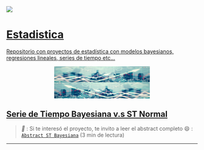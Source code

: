 <a href="https://www.linkedin.com/in/melissamirandap/">
 <img src="https://img.shields.io/badge/Linked-in-blue">

# Estadistica
Repositorio con proyectos de estadística con modelos bayesianos, regresiones lineales, series de tiempo etc...

<img src="Bayesiana/Media/bay1.png" width="50%" style="display: block; margin: auto;" /><img src="Bayesiana/Media/bay2.png" width="50%" style="display: block; margin: auto;" />

## [Serie de Tiempo Bayesiana v.s ST Normal](https://github.com/MMiranda777/Estadistica/tree/main/Bayesiana)



> _**:pushpin:**_ : Si te interesó el proyecto, te invito a leer el abstract completo :smile: : [`Abstract ST Bayesiana`](https://github.com/MMiranda777/Estadistica/blob/main/Bayesiana/README.md) (3 min de lectura)
----------------------------------------------------------------------------





